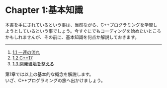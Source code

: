 # Chapter 1:基本知識

本書を手にされているという事は、当然ながら、C++プログラミングを学習しようとしているという事でしょう。今すぐにでもコーディングを始めたいところかもしれませんが、その前に、基本知識を何点か解説しておきます。

---------------------
1. [1.1 一連の流れ](/Chap1/10-一連の流れ.md)
2. [1.2 C++17](/Chap1/11-c17.md)
3. [1.3 開発環境を整える](/Chap1/12-開発環境を整える.md)

第1章では以上の基本的な概念を解説します。<br>いざ、C++プログラミングの旅へ出かけましょう。